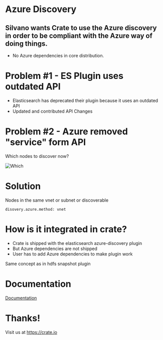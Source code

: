 # Azure Discovery



## Silvano wants Crate to use the Azure discovery in order to be compliant with the Azure way of doing things.


  * No Azure dependencies in core distribution.



# Problem #1 - ES Plugin uses outdated API

  * Elasticsearch has deprecated their plugin because it uses an outdated API
  * Updated and contributed API Changes



# Problem #2 - Azure removed "service" form API

Which nodes to discover now? 

![Which](images/question.jpg)



# Solution

Nodes in the same vnet or subnet or discoverable

```
disovery.azure.method: vnet
```



# How is it integrated in crate?

  * Crate is shipped with the elasticsearch azure-discovery plugin
  * But Azure dependencies are not shipped
  * User has to add Azure dependencies to make plugin work

Same concept as in hdfs snapshot plugin



# Documentation

[Documentation](http://crate.readthedocs.io/en/ab-azure-discovery/azure_discovery.html#azure-discovery)



# Thanks!
Visit us at https://crate.io
